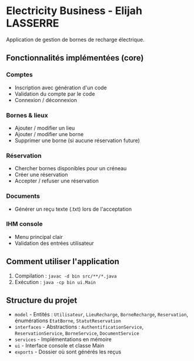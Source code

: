 # Electricity Business - Elijah LASSERRE

Application de gestion de bornes de recharge électrique.

## Fonctionnalités implémentées (core)

### Comptes
- Inscription avec génération d'un code
- Validation du compte par le code
- Connexion / déconnexion

### Bornes & lieux
- Ajouter / modifier un lieu
- Ajouter / modifier une borne
- Supprimer une borne (si aucune réservation future)

### Réservation
- Chercher bornes disponibles pour un créneau
- Créer une réservation
- Accepter / refuser une réservation

### Documents
- Générer un reçu texte (.txt) lors de l'acceptation

### IHM console
- Menu principal clair
- Validation des entrées utilisateur

## Comment utiliser l'application

1. Compilation : `javac -d bin src/**/*.java`
2. Exécution : `java -cp bin ui.Main`

## Structure du projet

- `model` - Entités : `Utilisateur`, `LieuRecharge`, `BorneRecharge`, `Reservation`, énumérations `EtatBorne`, `StatutReservation`
- `interfaces` - Abstractions : `AuthentificationService`, `ReservationService`, `BorneService`, `DocumentService`
- `services` - Implémentations en mémoire
- `ui` - Interface console et classe Main
- `exports` - Dossier où sont générés les reçus

